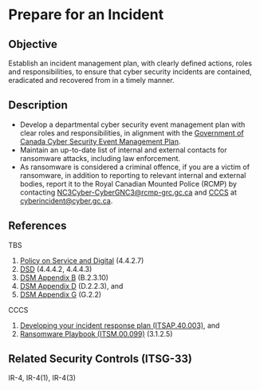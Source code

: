 # Prepare for an Incident

## Objective

Establish an incident management plan, with clearly defined actions, roles and responsibilities, to ensure that cyber
security incidents are contained, eradicated and recovered from in a timely manner.

## Description

- Develop a departmental cyber security event management plan with clear roles and responsibilities, in alignment with the [Government of Canada Cyber Security Event Management Plan](https://www.canada.ca/en/government/system/digital-government/online-security-privacy/security-identity-management/government-canada-cyber-security-event-management-plan.html#toc5).
- Maintain an up-to-date list of internal and external contacts for ransomware attacks, including law enforcement.
- As ransomware is considered a criminal offence, if you are a victim of ransomware, in addition to reporting to relevant internal and external bodies, report it to the Royal Canadian Mounted Police (RCMP) by contacting NC3Cyber-CyberGNC3@rcmp-grc.gc.ca and [CCCS](https://cyber.gc.ca/en/incident-management) at cyberincident@cyber.gc.ca.

## References

TBS

1. [Policy on Service and Digital](https://www.tbs-sct.gc.ca/pol/doc-eng.aspx?id=32603) (4.4.2.7)
2. [DSD](https://www.tbs-sct.gc.ca/pol/doc-eng.aspx?id=32601) (4.4.4.2, 4.4.4.3)
3. [DSM Appendix B](https://www.tbs-sct.gc.ca/pol/doc-eng.aspx?id=32611&section=procedure&p=B#appB) (B.2.3.10)
4. [DSM Appendix D](https://www.tbs-sct.gc.ca/pol/doc-eng.aspx?id=32611#appD) (D.2.2.3), and
5. [DSM Appendix G](https://www.tbs-sct.gc.ca/pol/doc-eng.aspx?id=32611#appG) (G.2.2)

CCCS

1. [Developing your incident response plan (ITSAP.40.003)](https://cyber.gc.ca/en/guidance/developing-your-incident-response-plan-itsap40003), and
2. [Ransomware Playbook (ITSM.00.099)](https://cyber.gc.ca/en/guidance/ransomware-playbook-itsm00099) (3.1.2.5)

## Related Security Controls (ITSG-33)

IR-4, IR-4(1), IR-4(3)
